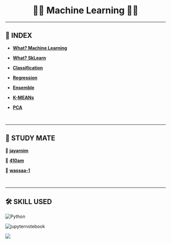 <h1 align = "center"> 👨‍🔧 Machine Learning 👩‍🔧 </h1>

---

## 📜 INDEX

- [**What? Machine Learning**](https://github.com/SNAILGROUP-AI/STUDY-ML/blob/main/ML.md)

- [**What? SkLearn**](https://github.com/SNAILGROUP-AI/STUDY-ML/blob/main/SKLEARN.md)

- [**Classification**](https://github.com/SNAILGROUP-AI/STUDY-ML/tree/main/classification)

- [**Regression**](https://github.com/SNAILGROUP-AI/STUDY-ML/tree/main/regression)

- [**Ensemble**](https://github.com/SNAILGROUP-AI/STUDY-ML/tree/main/ensemble)

- [**K-MEANs**](https://github.com/SNAILGROUP-AI/STUDY-ML/tree/main/k-means)

- [**PCA**](https://github.com/SNAILGROUP-AI/STUDY-ML/tree/main/pca)

</br>

---

## 👭 STUDY MATE

👨 [**jayarnim**](https://github.com/jayarnim)

👩 [**410am**](https://github.com/410am)

👨 [**wassaa-1**](https://github.com/wassaa-1)

</br>

---

## 🛠 SKILL USED

<img alt="Python" src="https://img.shields.io/badge/python%20-%2314354C.svg?style=for-the-badge&logo=python&logoColor=white"/> &nbsp;

<img alt="jupyternotebook" src="https://img.shields.io/badge/Jupyter%20Notebook-F37626?style=for-the-badge&logo=Jupyter&logoColor=white"/> &nbsp;

<img src="https://img.shields.io/badge/scikitlearn-F7931E?style=for-the-badge&logo=scikit-learn&logoColor=white"/>